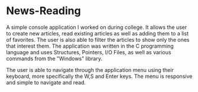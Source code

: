# News-Reading
A simple console application I worked on during college. It allows the user to create new articles, read existing articles as well as adding them to a list of favorites.
The user is also able to filter the articles to show only the ones that interest them. 
The application was written in the C programming language and uses Structures, Pointers, I/O Files, as well as various commands from the "Windows" library.

The user is able to navigate through the application menu using their keyboard, more specifically the W,S and Enter keys.
The menu is responsive and simple to navigate and read.

